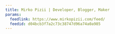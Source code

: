```yaml
---
title: Mirko Pizii | Developer, Blogger, Maker
params:
  feedlink: https://www.mirkopizii.com/feed/
  feedid: d04bcb3f7a2c73c38747d96a74a0a985
---
```


